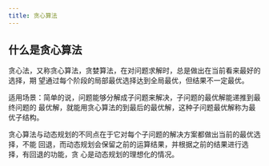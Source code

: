 ```yaml
---
title: 贪心算法
---
```


## 什么是贪心算法

贪心法，又称贪心算法，贪婪算法，在对问题求解时，总是做出在当前看来最好的选择，期
望通过每个阶段的局部最优选择达到全局最优，但结果不一定最优。

适用场景：简单的说，问题能够分解成子问题来解决，子问题的最优解能递推到最终问题的
最优解，就能用贪心算法的到最后的最优解，这种子问题最优解称为最优子结构。

贪心算法与动态规划的不同点在于它对每个子问题的解决方案都做出当前的最优选择，不能
回退，而动态规划会保留之前的运算结果，并根据之前的结果进行选择，有回退的功能，贪
心是动态规划的理想化的情况。
